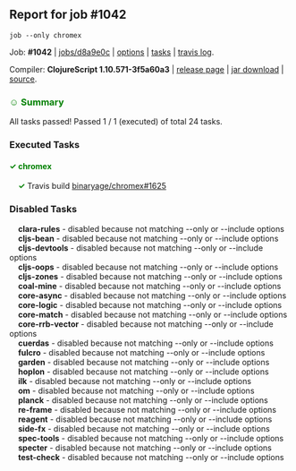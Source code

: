 ## Report for job #1042
```
job --only chromex
```


Job: **#1042** | [jobs/d8a9e0c](https://github.com/cljs-oss/canary/commit/d8a9e0c128e7401ecdd42722d5cfca99d668628f) | [options](options.edn) | [tasks](tasks.edn) | [travis log](https://travis-ci.org/cljs-oss/canary/builds/567271013).

Compiler: **ClojureScript 1.10.571-3f5a60a3** | [release page](https://github.com/cljs-oss/canary/releases/tag/r1.10.571-3f5a60a3) | [jar download](https://github.com/cljs-oss/canary/releases/download/r1.10.571-3f5a60a3/clojurescript-1.10.571-3f5a60a3.jar) | [source](https://github.com/clojure/clojurescript/commit/3f5a60a31ac1aae9eb509da26249db51316c34e6).

### <b style='color:green'>☺ Summary</b>

All tasks passed! Passed 1 / 1 (executed) of total 24 tasks.

### Executed Tasks

#### <b style='color:green'>&#x2713; chromex</b>
&nbsp;&nbsp;&nbsp;&nbsp;<b style='color:green'>&#x2713;</b> Travis build [binaryage/chromex#1625](https://travis-ci.org/binaryage/chromex/builds/567271551)<br>

### Disabled Tasks

&nbsp;&nbsp;&nbsp;&nbsp;**clara-rules** - disabled because not matching --only or --include options<br>
&nbsp;&nbsp;&nbsp;&nbsp;**cljs-bean** - disabled because not matching --only or --include options<br>
&nbsp;&nbsp;&nbsp;&nbsp;**cljs-devtools** - disabled because not matching --only or --include options<br>
&nbsp;&nbsp;&nbsp;&nbsp;**cljs-oops** - disabled because not matching --only or --include options<br>
&nbsp;&nbsp;&nbsp;&nbsp;**cljs-zones** - disabled because not matching --only or --include options<br>
&nbsp;&nbsp;&nbsp;&nbsp;**coal-mine** - disabled because not matching --only or --include options<br>
&nbsp;&nbsp;&nbsp;&nbsp;**core-async** - disabled because not matching --only or --include options<br>
&nbsp;&nbsp;&nbsp;&nbsp;**core-logic** - disabled because not matching --only or --include options<br>
&nbsp;&nbsp;&nbsp;&nbsp;**core-match** - disabled because not matching --only or --include options<br>
&nbsp;&nbsp;&nbsp;&nbsp;**core-rrb-vector** - disabled because not matching --only or --include options<br>
&nbsp;&nbsp;&nbsp;&nbsp;**cuerdas** - disabled because not matching --only or --include options<br>
&nbsp;&nbsp;&nbsp;&nbsp;**fulcro** - disabled because not matching --only or --include options<br>
&nbsp;&nbsp;&nbsp;&nbsp;**garden** - disabled because not matching --only or --include options<br>
&nbsp;&nbsp;&nbsp;&nbsp;**hoplon** - disabled because not matching --only or --include options<br>
&nbsp;&nbsp;&nbsp;&nbsp;**ilk** - disabled because not matching --only or --include options<br>
&nbsp;&nbsp;&nbsp;&nbsp;**om** - disabled because not matching --only or --include options<br>
&nbsp;&nbsp;&nbsp;&nbsp;**planck** - disabled because not matching --only or --include options<br>
&nbsp;&nbsp;&nbsp;&nbsp;**re-frame** - disabled because not matching --only or --include options<br>
&nbsp;&nbsp;&nbsp;&nbsp;**reagent** - disabled because not matching --only or --include options<br>
&nbsp;&nbsp;&nbsp;&nbsp;**side-fx** - disabled because not matching --only or --include options<br>
&nbsp;&nbsp;&nbsp;&nbsp;**spec-tools** - disabled because not matching --only or --include options<br>
&nbsp;&nbsp;&nbsp;&nbsp;**specter** - disabled because not matching --only or --include options<br>
&nbsp;&nbsp;&nbsp;&nbsp;**test-check** - disabled because not matching --only or --include options<br>